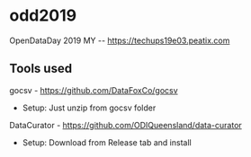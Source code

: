 # odd2019
OpenDataDay 2019 MY -- https://techups19e03.peatix.com

## Tools used

gocsv - https://github.com/DataFoxCo/gocsv

*  Setup: Just unzip from  gocsv folder

DataCurator - https://github.com/ODIQueensland/data-curator 

* Setup: Download from Release tab and install
